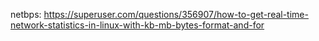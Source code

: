 netbps:
https://superuser.com/questions/356907/how-to-get-real-time-network-statistics-in-linux-with-kb-mb-bytes-format-and-for
